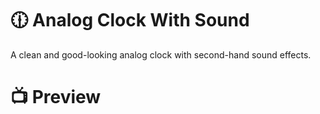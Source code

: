 # 🕧 Analog Clock With Sound
A clean and good-looking analog clock with second-hand sound effects.

# 📺 Preview

